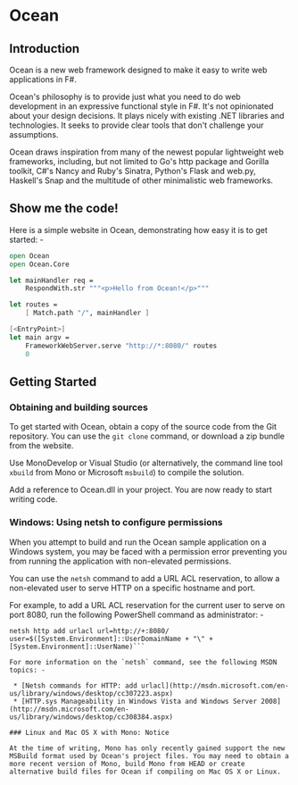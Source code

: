 # Ocean

## Introduction

Ocean is a new web framework designed to make it easy to write web applications in F#.

Ocean's philosophy is to provide just what you need to do web development in an expressive functional style in F#. It's not opinionated about your design decisions. It plays nicely with existing .NET libraries and technologies. It seeks to provide clear tools that don't challenge your assumptions.

Ocean draws inspiration from many of the newest popular lightweight web frameworks, including, but not limited to Go's http package and Gorilla toolkit, C#'s Nancy and Ruby's Sinatra, Python's Flask and web.py, Haskell's Snap and the multitude of other minimalistic web frameworks.

## Show me the code!

Here is a simple website in Ocean, demonstrating how easy it is to get started: -

```fsharp
open Ocean
open Ocean.Core

let mainHandler req =
    RespondWith.str """<p>Hello from Ocean!</p>"""

let routes =
    [ Match.path "/", mainHandler ]

[<EntryPoint>]
let main argv =
    FrameworkWebServer.serve "http://*:8080/" routes
    0
```

## Getting Started

### Obtaining and building sources

To get started with Ocean, obtain a copy of the source code from the Git repository. You can use the `git clone` command, or download a zip bundle from the website.

Use MonoDevelop or Visual Studio (or alternatively, the command line tool `xbuild` from Mono or Microsoft `msbuild`) to compile the solution.

Add a reference to Ocean.dll in your project. You are now ready to start writing code.

### Windows: Using netsh to configure permissions

When you attempt to build and run the Ocean sample application on a Windows system, you may be faced with a permission error preventing you from running the application with non-elevated permissions.

You can use the `netsh` command to add a URL ACL reservation, to allow a non-elevated user to serve HTTP on a specific hostname and port.

For example, to add a URL ACL reservation for the current user to serve on port 8080, run the following PowerShell command as administrator: -

```posh
netsh http add urlacl url=http://+:8080/ user=$([System.Environment]::UserDomainName + "\" + [System.Environment]::UserName)```

For more information on the `netsh` command, see the following MSDN topics: -

 * [Netsh commands for HTTP: add urlacl](http://msdn.microsoft.com/en-us/library/windows/desktop/cc307223.aspx)
 * [HTTP.sys Manageability in Windows Vista and Windows Server 2008](http://msdn.microsoft.com/en-us/library/windows/desktop/cc308384.aspx)

### Linux and Mac OS X with Mono: Notice

At the time of writing, Mono has only recently gained support the new MSBuild format used by Ocean's project files. You may need to obtain a more recent version of Mono, build Mono from HEAD or create alternative build files for Ocean if compiling on Mac OS X or Linux.
